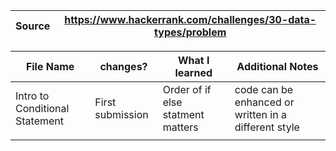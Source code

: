 
|Source|https://www.hackerrank.com/challenges/30-data-types/problem |
|--------|-------|

|File Name|changes?|What I learned|Additional Notes|
|---------|---------|---------|-------|
|Intro to Conditional Statement|First submission|Order of if else statment matters|code can be enhanced or written in a different style|
|||||
